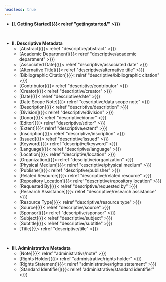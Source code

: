 ```yaml
---
headless: true
---
```


- **[I. Getting Started]({{< relref "gettingstarted/" >}})**
<br />

- **II. Descriptive Metadata**
  - [Abstract]({{< relref "descriptive/abstract" >}})
  - [Academic Department]({{< relref "descriptive/academic department" >}})
  - [Associated Date]({{< relref "descriptive/associated date" >}})
  - [Alternative Title]({{< relref "descriptive/alternative title" >}})
  - [Bibliographic Citation]({{< relref "descriptive/bibliographic citation" >}})
  - [Contributor]({{< relref "descriptive/contributor" >}})
  - [Creator]({{< relref "descriptive/creator" >}})
  - [Date]({{< relref "descriptive/date" >}})
  - [Date Scope Note]({{< relref "descriptive/data scope note" >}})
  - [Description]({{< relref "descriptive/description" >}})
  - [Division]({{< relref "descriptive/division" >}})
  - [Donor]({{< relref "descriptive/donor" >}})
  - [Editor]({{< relref "descriptive/editor" >}})
  - [Extent]({{< relref "descriptive/extent" >}})
  - [Inscription]({{< relref "descriptive/inscription" >}})
  - [Issued]({{< relref "descriptive/issued" >}})
  - [Keyword]({{< relref "descriptive/keyword" >}})
  - [Language]({{< relref "descriptive/language" >}})
  - [Location]({{< relref "descriptive/location" >}})
  - [Organization]({{< relref "descriptive/organization" >}})
  - [Physical Medium]({{< relref "descriptive/physical medium" >}})
  - [Publisher]({{< relref "descriptive/publisher" >}})
  - [Related Resource]({{< relref "descriptive/related resource" >}})
  - [Repository Location]({{< relref "descriptive/repository location" >}})
  - [Requested By]({{< relref "descriptive/requested by" >}})
  - [Research Assistance]({{< relref "descriptive/research assistance" >}})
  - [Resource Type]({{< relref "descriptive/resource type" >}})
  - [Source]({{< relref "descriptive/source" >}})
  - [Sponsor]({{< relref "descriptive/sponsor" >}})
  - [Subject]({{< relref "descriptive/subject" >}})
  - [Subtitle]({{< relref "descriptive/subtitle" >}})
  - [Title]({{< relref "descriptive/title" >}})
<br />

- **III. Administrative Metadata**
  - [Note]({{< relref "administrative/note" >}})
  - [Rights Holder]({{< relref "administrative/rights holder" >}})
  - [Rights Statement]({{< relref "administrative/rights statement" >}})
  - [Standard Identifier]({{< relref "administrative/standard identifier" >}})
